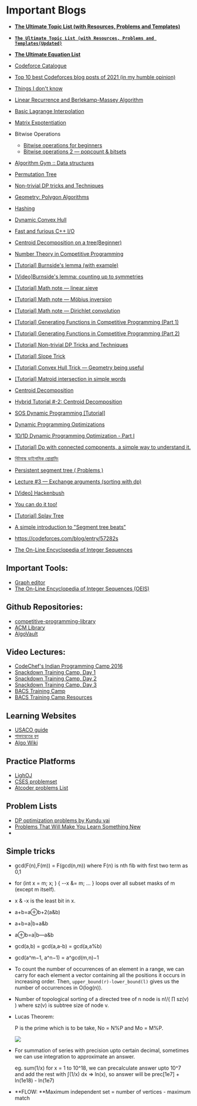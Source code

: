 # Important Blogs

- **[The Ultimate Topic List (with Resources, Problems and Templates)](https://codeforces.com/blog/entry/95106)**
- [**`The Ultimate Topic List (with Resources, Problems and Templates(Updated)`**](https://shahjalalshohag.github.io/topic-list/)
- **[The Ultimate Equation List](https://blog.shahjalalshohag.com/equation-list/)**
- [Codeforce Catalogue](https://codeforces.com/catalog)
- [Top 10 best Codeforces blog posts of 2021 (in my humble opinion)](https://codeforces.com/blog/entry/98250)
- [Things I don't know](https://codeforces.com/blog/entry/92248)
- [Linear Recurrence and Berlekamp-Massey Algorithm](https://codeforces.com/blog/entry/61306) 
- [Basic Lagrange Interpolation](https://codeforces.com/blog/entry/82953)
- [Matrix Expotentiation](https://codeforces.com/blog/entry/80195)
- Bitwise Operations
  - [Bitwise operations for beginners](https://codeforces.com/blog/entry/73490)
  - [Bitwise operations 2 — popcount & bitsets](https://codeforces.com/blog/entry/73558) 
- [Algorithm Gym :: Data structures](https://codeforces.com/blog/entry/15729)
- [Permutation Tree](https://codeforces.com/blog/entry/78898)
- [Non-trivial DP tricks and Techniques](https://codeforces.com/blog/entry/47764)
- [Geometry: Polygon Algorithms](https://codeforces.com/blog/entry/48868)
- [Hashing](https://codeforces.com/blog/entry/60445)
- [Dynamic Convex Hull](https://codeforces.com/blog/entry/75929)
- [Fast and furious C++ I/O](https://codeforces.com/blog/entry/45835)
- [Centroid Decomposition on a tree(Beginner)](https://codeforces.com/blog/entry/73707)
- [Number Theory in Competitive Programming](https://artofproblemsolving.com/community/c90633h1291397) 
- [[Tutorial] Burnside's lemma (with example)](https://codeforces.com/blog/entry/62401)
- [[Video]Burnside's lemma: counting up to symmetries](https://www.youtube.com/watch?v=D0d9bYZ_qDY&t=674s)
- [[Tutorial] Math note — linear sieve](https://codeforces.com/blog/entry/54090)
- [[Tutorial] Math note — Möbius inversion](https://codeforces.com/blog/entry/53925) 
- [[Tutorial] Math note — Dirichlet convolution](https://codeforces.com/blog/entry/54150)
- [[Tutorial] Generating Functions in Competitive Programming (Part 1)](https://codeforces.com/blog/entry/77468) 
- [[Tutorial] Generating Functions in Competitive Programming (Part 2)](https://codeforces.com/blog/entry/77551) 
- [[Tutorial] Non-trivial DP Tricks and Techniques](https://codeforces.com/blog/entry/47764) 
- [[Tutorial] Slope Trick](https://codeforces.com/blog/entry/47821) 
- [[Tutorial] Convex Hull Trick — Geometry being useful](https://codeforces.com/blog/entry/63823)
- [[Tutorial] Matroid intersection in simple words](https://codeforces.com/blog/entry/69287) 
- [Centroid Decomposition](https://www.quora.com/profile/Abbas-Rangwala-13/Centroid-Decomposition-of-a-Tree)
- [Hybrid Tutorial #-2: Centroid Decomposition](https://codeforces.com/blog/entry/81661)
- [SOS Dynamic Programming [Tutorial]](https://codeforces.com/blog/entry/45223) 
- [Dynamic Programming Optimizations](https://codeforces.com/blog/entry/8219)
- [1D/1D Dynamic Programming Optimization - Part I](https://sites.google.com/site/ubcprogrammingteam/news/1d1ddynamicprogrammingoptimization-parti?authuser=0)
- [[Tutorial] Dp with connected components, a simple way to understand it.](https://codeforces.com/blog/entry/92602)
- [বিটমাস্ক ডাইনামিক প্রোগ্রামিং](https://www.shafaetsplanet.com/?p=1357)
- [Persistent segment tree ( Problems )](https://codeforces.com/blog/entry/56880)
- [Lecture #3 — Exchange arguments (sorting with dp)](https://codeforces.com/blog/entry/63533)
- [[Video] Hackenbush](https://www.youtube.com/watch?v=ZYj4NkeGPdM)
- [You can do it too!](https://codeforces.com/blog/entry/103077)
- [[Tutorial] Splay Tree](https://zhtluo.com/cp/splay-tree-one-tree-to-rule-them-all.html)
- [A simple introduction to "Segment tree beats"](https://codeforces.com/blog/entry/57319)



- https://codeforces.com/blog/entry/57282s
- [The On-Line Encyclopedia of Integer Sequences](https://oeis.org/)



## Important Tools:

- [Graph editor](https://csacademy.com/app/graph_editor/)
- [The On-Line Encyclopedia of Integer Sequences (OEIS)](https://oeis.org/)

## Github Repositories:

- [competitive-programming-library](https://github.com/mochow13/competitive-programming-library)
- [ACM Library](https://github.com/AnikSarker/ACM-Library)
- [AlgoVault](https://github.com/sgtlaugh/algovault)

## Video Lectures:

- [CodeChef's Indian Programming Camp 2016](https://youtube.com/playlist?list=PLi0ZM-RCX5nsTc2Z6woHr5qoF6n3b-thO)
- [Snackdown Training Camp, Day 1](https://blog.codechef.com/2016/07/11/snackdown-training-camp-day-1/) 
- [Snackdown Training Camp, Day 2](https://blog.codechef.com/2016/07/17/snackdown-training-camp-2016-day-2/)
- [Snackdown Training Camp, Day 3](https://blog.codechef.com/2016/07/17/snackdown-training-camp-day-3/)
- [BACS Training Camp](https://youtube.com/playlist?list=PL5YAsxQ7bZ-mwIb5a2BezeP-CMfNlaws3)
- [BACS Training Camp Resources](https://drive.google.com/drive/u/0/folders/1es4dvlrnQ36rVcC2rxz7j6z52WjS1U-D)

## Learning Websites

- [USACO guide](https://usaco.guide/adv/LC?lang=cpp) 
- [ শাফায়েতের ব্লগ](https://www.shafaetsplanet.com/)
- [Algo Wiki](https://wiki.algo.is/_index)



## Practice Platforms

- [LighOJ](https://lightoj.com/home)
- [CSES problemset](https://cses.fi/problemset/)
- [Atcoder problems List](https://kenkoooo.com/atcoder#/table/)



## Problem Lists

- [DP optimization problems by Kundu vai](https://docs.google.com/spreadsheets/d/1bhBp7C8BQyssc4LMm46FMPUHbrkzRi2CRE5tgl8WGHo/edit?fbclid=IwAR1ATq_081Ncz10WWiw4kAA5EYHH0bg87c84ZWn_vHZvFUbmBZoJ_bChcng#gid=0)
- [Problems That Will Make You Learn Something New](https://docs.google.com/spreadsheets/d/15CK3SvWQqck-KVU6z9zVJoW0-Rikylapw9v8eXxVDGo/edit#gid=0)
- 

## Simple tricks

- gcd(F(n),F(m)) = F(gcd(n,m)) where F(n) is nth fib with first two term as 0,1

- for (int x = m; x; ) { --x &= m; ... } loops
  over all subset masks of m (except m itself).

- x & -x is the least bit in x.

- a+b=a⊕b+2(a&b)

- a+b=a|b+a&b

- a⊕b=a|b—a&b

- gcd(a,b) = gcd(a,a-b) = gcd(a,a%b)

- gcd(a^m−1, a^n−1) = a^gcd(m,n)−1

- To count the number of occurrences of an element in a range, we can  carry for each element a vector containing all the positions it occurs  in increasing order. Then, `upper_bound(r)-lower_bound(l)` gives us the number of occurrences in O(log(n)).

- Number of topological sorting of a directed tree of n node is n!/( ∏ sz(v) ) where sz(v) is subtree size of node v.

- Lucas Theorem:  

  P is the prime which is to be take, No = N%P and Mo = M%P.

  ![](https://latex.artofproblemsolving.com/6/3/2/6328ada5b024e69de1004c54c80e379fc8bff64f.png) 

- For summation of series with precision upto certain decimal, sometimes we can use integration to approximate an answer.

  eg. sum(1/x) for x = 1 to 10^18, we can precalculate answer upto 10^7 and add the rest with ∫(1/x) dx => ln(x), so answer will be prec[1e7] + ln(1e18) - ln(1e7)
  
- **FLOW: **Maximum independent set = number of vertices - maximum match
